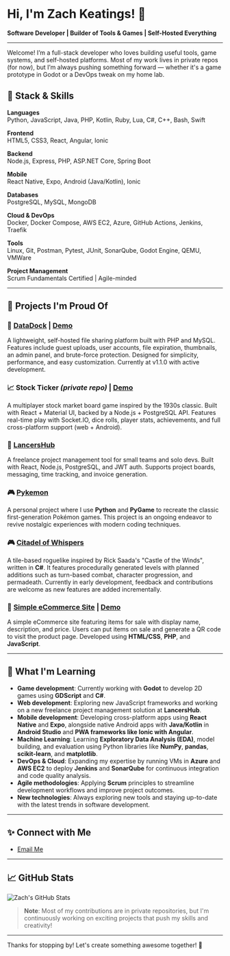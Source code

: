 # Hi, I'm Zach Keatings! 👋

**Software Developer | Builder of Tools & Games | Self-Hosted Everything**

---

Welcome! I’m a full-stack developer who loves building useful tools, game systems, and self-hosted platforms. Most of my work lives in private repos (for now), but I’m always pushing something forward — whether it's a game prototype in Godot or a DevOps tweak on my home lab.

## 🧠 Stack & Skills

**Languages**  
Python, JavaScript, Java, PHP, Kotlin, Ruby, Lua, C#, C++, Bash, Swift

**Frontend**  
HTML5, CSS3, React, Angular, Ionic

**Backend**  
Node.js, Express, PHP, ASP.NET Core, Spring Boot

**Mobile**  
React Native, Expo, Android (Java/Kotlin), Ionic

**Databases**  
PostgreSQL, MySQL, MongoDB

**Cloud & DevOps**  
Docker, Docker Compose, AWS EC2, Azure, GitHub Actions, Jenkins, Traefik

**Tools**  
Linux, Git, Postman, Pytest, JUnit, SonarQube, Godot Engine, QEMU, VMWare

**Project Management**  
Scrum Fundamentals Certified | Agile-minded

---

## 🔧 Projects I'm Proud Of

### 📂 [DataDock](https://github.com/ZacharyKeatings/DataDock) | [Demo](https://zachkeatings.com/datadock/)

A lightweight, self-hosted file sharing platform built with PHP and MySQL. Features include guest uploads, user accounts, file expiration, thumbnails, an admin panel, and brute-force protection. Designed for simplicity, performance, and easy customization. Currently at v1.1.0 with active development.

### 📈 Stock Ticker *(private repo)* | [Demo](https://tickerdemo.cinefiles.dev/)
A multiplayer stock market board game inspired by the 1930s classic. Built with React + Material UI, backed by a Node.js + PostgreSQL API. Features real-time play with Socket.IO, dice rolls, player stats, achievements, and full cross-platform support (web + Android).

### 👔 [LancersHub](https://github.com/ZacharyKeatings/LancersHub)
A freelance project management tool for small teams and solo devs. Built with React, Node.js, PostgreSQL, and JWT auth. Supports project boards, messaging, time tracking, and invoice generation.

### 🎮 [Pykemon](https://github.com/ZacharyKeatings/Pykemon)
A personal project where I use **Python** and **PyGame** to recreate the classic first-generation Pokémon games. This project is an ongoing endeavor to revive nostalgic experiences with modern coding techniques.

### 🎮 [Citadel of Whispers](https://github.com/ZacharyKeatings/Citadel-of-Whispers)
A tile-based roguelike inspired by Rick Saada's "Castle of the Winds", written in **C#**. It features procedurally generated levels with planned additions such as turn-based combat, character progression, and permadeath. Currently in early development, feedback and contributions are welcome as new features are added incrementally.

### 🛒 [Simple eCommerce Site](https://github.com/ZacharyKeatings/simple-ecommerce-site) | [Demo](https://zachkeatings.com/simple-ecommerce-site/)
A simple eCommerce site featuring items for sale with display name, description, and price. Users can put items on sale and generate a QR code to visit the product page. Developed using **HTML/CSS**, **PHP**, and **JavaScript**.

---

## 🌱 What I'm Learning

- **Game development**: Currently working with **Godot** to develop 2D games using **GDScript** and **C#**.
- **Web development**: Exploring new JavaScript frameworks and working on a new freelance project management solution at **LancersHub**.
- **Mobile development**: Developing cross-platform apps using **React Native** and **Expo**, alongside native Android apps with **Java/Kotlin** in **Android Studio** and **PWA frameworks like Ionic with Angular**.
- **Machine Learning**: Learning **Exploratory Data Analysis (EDA)**, model building, and evaluation using Python libraries like **NumPy**, **pandas**, **scikit-learn**, and **matplotlib**.
- **DevOps & Cloud**: Expanding my expertise by running VMs in **Azure** and **AWS EC2** to deploy **Jenkins** and **SonarQube** for continuous integration and code quality analysis.
- **Agile methodologies**: Applying **Scrum** principles to streamline development workflows and improve project outcomes.
- **New technologies**: Always exploring new tools and staying up-to-date with the latest trends in software development.

---

## ✨ Connect with Me

- [Email Me](mailto:zachary.keatings@gmail.com)

---

## 📈 GitHub Stats

![Zach's GitHub Stats](https://github-readme-stats.vercel.app/api?username=zacharykeatings&show_icons=true&theme=radical)

> **Note**: Most of my contributions are in private repositories, but I'm continuously working on exciting projects that push my skills and creativity!

---

Thanks for stopping by! Let's create something awesome together! 🚀


